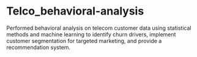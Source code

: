 # Telco_behavioral-analysis
Performed behavioral analysis on telecom customer data using statistical methods and machine learning to identify churn drivers, implement customer segmentation for targeted marketing, and provide a recommendation system.
